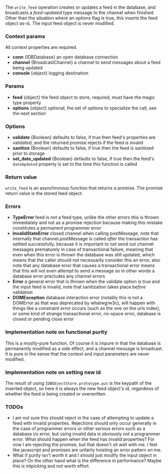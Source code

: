 The `write_feed` operation creates or updates a feed in the database, and broadcasts a *feed-updated* type message to the channel when finished. Other than the situation where an options flag is true, this inserts the feed object *as-is*. The input feed object is never modified.

### Context params
All context properties are required.
* **conn** {IDBDatabase} an open database connection
* **channel** {BroadcastChannel} a channel to send messages about a feed being updated
* **console** {object} logging destination

### Params
* **feed** {object} the feed object to store, required, must have the magic type property
* **options** {object} optional, the set of options to specialize the call, see the next section

### Options
* **validate** {Boolean} defaults to false, if true then feed's properties are validated, and the returned promise rejects if the feed is invalid
* **sanitize** {Boolean} defaults to false, if true then the feed is sanitized prior to storage
* **set_date_updated** {Boolean} defaults to false, if true then the feed's `dateUpdated` property is set to the time this function is called

### Return value
`write_feed` is an asynchronous function that returns a promise. The promise return value is the stored feed object.

### Errors
* **TypeError** feed is not a feed type, unlike the other errors this is thrown immediately and not as a promise rejection because making this mistake constitutes a permanent programmer error
* **InvalidStateError** closed channel when calling postMessage, note that internally that channel.postMessage is called *after* the transaction has settled successfully, because it is important to not send out channel messages prematurely in case of transactional failure, meaning that even when this error is thrown the database was still updated, which means that the caller should not necessarily consider this an error, also note that any database error that causes a transactional error means that this will not even attempt to send a message so in other words a database error precludes any channel errors
* **Error** a general error that is thrown when the validate option is true and the input feed is invalid, note that sanitization takes place *before* validation
* **DOMException** database interaction error (notably this is not a DOMError as that was deprecated by whatwg/w3c), will happen with things like a constraint error occurs (such as the one on the urls index), or some kind of strange transactional error, no-space error, database is closed or pending close error

### Implementation note on functional purity
This is a mostly-pure function. Of course it is impure in that the database is permanently modified as a side effect, and a channel message is broadcast. It is pure in the sense that the context and input parameters are never modified.

### Implementation note on setting new id
The result of using `IDBObjectStore.prototype.put` is the keypath of the inserted object,
so here it is always the new feed object's id, regardless of whether the feed is being created or overwritten.

### TODOs
* I am not sure this should reject in the case of attempting to update a feed with invalid properties. Rejections should only occur generally in the case of programmer errors or other serious errors such as a database i/o error, but using invalid data is obviously not a programmer error. What should happen when the feed has invalid properties? For now I am rejecting the promise, but that doesn't sit well with me. I feel like javascript and promises are unfairly hoisting an error pattern on me.
* What if purity isn't worth it and I should just modify the input object in place? On the other hand what is the difference in performance? Maybe this is nitpicking and not worth effort.
